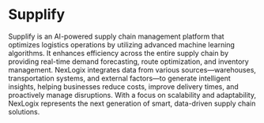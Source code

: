 # Supplify
Supplify is an AI-powered supply chain management platform that optimizes logistics operations by utilizing advanced machine learning algorithms. It enhances efficiency across the entire supply chain by providing real-time demand forecasting, route optimization, and inventory management. NexLogix integrates data from various sources—warehouses, transportation systems, and external factors—to generate intelligent insights, helping businesses reduce costs, improve delivery times, and proactively manage disruptions. With a focus on scalability and adaptability, NexLogix represents the next generation of smart, data-driven supply chain solutions.
